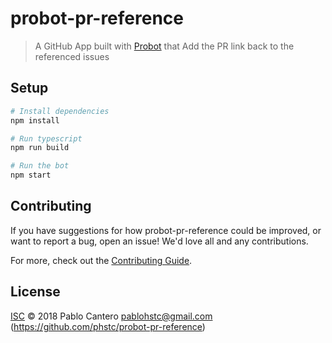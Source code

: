 # probot-pr-reference

> A GitHub App built with [Probot](https://github.com/probot/probot) that Add the PR link back to the referenced issues

## Setup

```sh
# Install dependencies
npm install

# Run typescript
npm run build

# Run the bot
npm start
```

## Contributing

If you have suggestions for how probot-pr-reference could be improved, or want to report a bug, open an issue! We'd love all and any contributions.

For more, check out the [Contributing Guide](CONTRIBUTING.md).

## License

[ISC](LICENSE) © 2018 Pablo Cantero <pablohstc@gmail.com> (https://github.com/phstc/probot-pr-reference)

